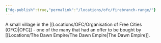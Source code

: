 ```yaml
---
{"dg-publish":true,"permalink":"/locations/ofc/firebranch-range/"}
---
```


A small village in the [[Locations/OFC/Organisation of Free Cities (OFC)\|OFC]] - one of the many that had an offer to be bought by [[Locations/The Dawn Empire/The Dawn Empire\|The Dawn Empire]].